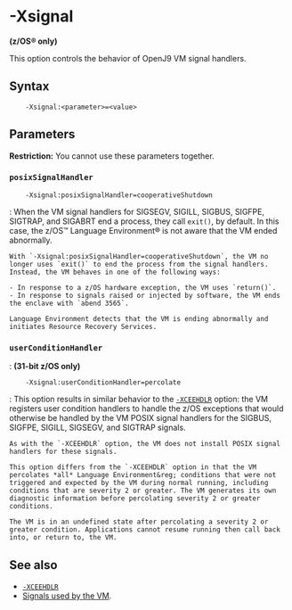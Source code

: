 ﻿<!--
* Copyright (c) 2017, 2018 IBM Corp. and others
*
* This program and the accompanying materials are made
* available under the terms of the Eclipse Public License 2.0
* which accompanies this distribution and is available at
* https://www.eclipse.org/legal/epl-2.0/ or the Apache
* License, Version 2.0 which accompanies this distribution and
* is available at https://www.apache.org/licenses/LICENSE-2.0.
*
* This Source Code may also be made available under the
* following Secondary Licenses when the conditions for such
* availability set forth in the Eclipse Public License, v. 2.0
* are satisfied: GNU General Public License, version 2 with
* the GNU Classpath Exception [1] and GNU General Public
* License, version 2 with the OpenJDK Assembly Exception [2].
*
* [1] https://www.gnu.org/software/classpath/license.html
* [2] http://openjdk.java.net/legal/assembly-exception.html
*
* SPDX-License-Identifier: EPL-2.0 OR Apache-2.0 OR GPL-2.0 WITH
* Classpath-exception-2.0 OR LicenseRef-GPL-2.0 WITH Assembly-exception
-->

# -Xsignal

**(z/OS&reg; only)**

This option controls the behavior of OpenJ9 VM signal handlers.

## Syntax

        -Xsignal:<parameter>=<value>

## Parameters

<i class="fa fa-exclamation-triangle" aria-hidden="true"></i> **Restriction:** You cannot use these parameters together.

### `posixSignalHandler`

        -Xsignal:posixSignalHandler=cooperativeShutdown

: When the VM signal handlers for SIGSEGV, SIGILL, SIGBUS, SIGFPE, SIGTRAP, and SIGABRT end a process, they call `exit()`, by default. In this case, the z/OS&trade; Language Environment&reg; is not aware that the VM ended abnormally.

    With `-Xsignal:posixSignalHandler=cooperativeShutdown`, the VM no longer uses `exit()` to end the process from the signal handlers. Instead, the VM behaves in one of the following ways:

    - In response to a z/OS hardware exception, the VM uses `return()`.
    - In response to signals raised or injected by software, the VM ends the enclave with `abend 3565`.

    Language Environment detects that the VM is ending abnormally and initiates Resource Recovery Services.


### `userConditionHandler`

: **(31-bit z/OS only)**

        -Xsignal:userConditionHandler=percolate

: This option results in similar behavior to the [`-XCEEHDLR`](xceehdlr.md) option: the VM registers user condition handlers to handle the z/OS exceptions that would otherwise be handled by the VM POSIX signal handlers for the SIGBUS, SIGFPE, SIGILL, SIGSEGV, and SIGTRAP signals.

    As with the `-XCEEHDLR` option, the VM does not install POSIX signal handlers for these signals.

    This option differs from the `-XCEEHDLR` option in that the VM percolates *all* Language Environment&reg; conditions that were not triggered and expected by the VM during normal running, including conditions that are severity 2 or greater. The VM generates its own diagnostic information before percolating severity 2 or greater conditions.

    The VM is in an undefined state after percolating a severity 2 or greater condition. Applications cannot resume running then call back into, or return to, the VM.


## See also

- [`-XCEEHDLR`](xceehdlr.md)
- [Signals used by the VM](https://www.ibm.com/support/knowledgecenter/SSYKE2_8.0.0/com.ibm.java.vm.80.doc/docs/j9_signals_j9_handling.html).

<!-- ==== END OF TOPIC ==== xsignal.md ==== -->
<!-- ==== END OF TOPIC ==== xsignalposixsignalhandlercooperativeshutdown.md ==== -->
<!-- ==== END OF TOPIC ==== xsignaluserconditionhandlerpercolate.md ==== -->

